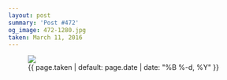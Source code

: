 ```yaml
---
layout: post
summary: 'Post #472'
og_image: 472-1280.jpg
taken: March 11, 2016
---
```


<figure class="post">
<img sizes="(min-width: 700px) 50vw, calc(100vw - 2rem)" src="{{ site.assets_url }}/472-640.jpg" srcset="{{ site.assets_url }}/472-1280.jpg 1280w, {{ site.assets_url }}/472-960.jpg 960w, {{ site.assets_url }}/472-640.jpg 640w, {{ site.assets_url }}/472-320.jpg 320w"/>
<figcaption>
<time>{{ page.taken | default: page.date | date: "%B %-d, %Y" }}</time>
</figcaption>
</figure>
